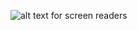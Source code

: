 ![alt text for screen readers](https://media.geeksforgeeks.org/wp-content/uploads/dining_philosopher_problem.png "Sorting algrithm in C")
